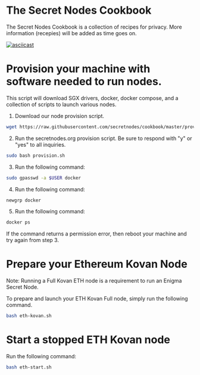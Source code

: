 # The Secret Nodes Cookbook
The Secret Nodes Cookbook is a collection of recipes for privacy. More information (recepies) will be added as time goes on.

[![asciicast](https://asciinema.org/a/IkNGIBYYU1qlFtQNaeaRFaiEW.svg)](https://asciinema.org/a/IkNGIBYYU1qlFtQNaeaRFaiEW)

# Provision your machine with software needed to run nodes.
This script will download SGX drivers, docker, docker compose, and a collection of scripts to launch various nodes.

1. Download our node provision script.
```bash
wget https://raw.githubusercontent.com/secretnodes/cookbook/master/provision.sh
```

2. Run the secretnodes.org provision script. Be sure to respond with "y" or "yes" to all inquiries.
```bash
sudo bash provision.sh
```
3. Run the following command:
```bash
sudo gpasswd -a $USER docker
```

4. Run the following command:
```bash
newgrp docker
```

5. Run the following command:
```bash
docker ps
```

If the command returns a permission error, then reboot your machine and try again from step 3.

# Prepare your Ethereum Kovan Node
Note: Running a Full Kovan ETH node is a requirement to run an Enigma Secret Node.

To prepare and launch your ETH Kovan Full node, simply run the following command.

```bash
bash eth-kovan.sh
```

# Start a stopped ETH Kovan node

Run the following command:
```bash
bash eth-start.sh
```
